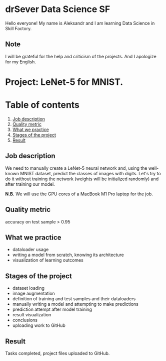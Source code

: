 # drSever Data Science SF
Hello everyone! My name is Aleksandr and I am learning Data Science in Skill Factory.
## Note
I will be grateful for the help and criticism of the projects. And I apologize for my English.

# Project: LeNet-5 for MNIST. 
# Table of contents
1. [Job description](https://github.com/drSever/drSever_data_science/tree/main/Learning_projects_dl/project_2#Job-description)
2. [Quality metric](https://github.com/drSever/drSever_data_science/tree/main/Learning_projects_dl/project_2#Quality-metric)
3. [What we practice](https://github.com/drSever/drSever_data_science/tree/main/Learning_projects_dl/project_2#What-we-practice)
4. [Stages of the project](https://github.com/drSever/drSever_data_science/tree/main/Learning_projects_dl/project_2#Stages-of-the-project)
5. [Result](https://github.com/drSever/drSever_data_science/tree/main/Learning_projects_dl/project_2#Result)

## Job description

We need to manually create a LeNet-5 neural network and, using the well-known MNIST dataset, predict the classes of images with digits. Let's try to do it without training the network (weights will be initialized randomly) and after training our model.

**N.B.** We will use the GPU cores of a MacBook M1 Pro laptop for the job.

## Quality metric

accuracy on test sample > 0.95

## What we practice

- dataloader usage
- writing a model from scratch, knowing its architecture
- visualization of learning outcomes

## Stages of the project

- dataset loading
- image augmentation
- definition of training and test samples and their dataloaders
- manually writing a model and attempting to make predictions 
- prediction attempt after model training
- result visualization
- conclusions
- uploading work to GitHub

## Result

Tasks completed, project files uploaded to GitHub. 


